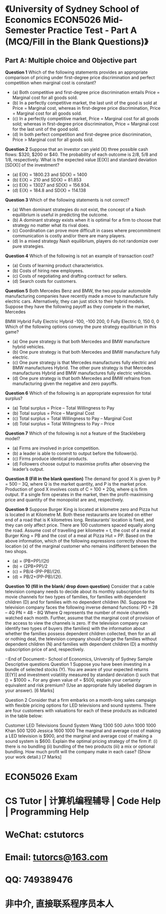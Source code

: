 # 《University of Sydney School of Economics ECON5026 Mid-Semester Practice Test - Part A (MCQ/Fill in the Blank Questions)》

## Part A: Multiple choice and Objective part

**Question 1**
Which of the following statements provides an appropriate comparison of pricing under first-degree price discrimination and perfect competition when marginal cost is constant?
- (a) Both competitive and first-degree price discrimination entails Price = Marginal cost for all goods sold.
- (b) In a perfectly competitive market, the last unit of the good is sold at Price = Marginal cost, whereas in first-degree price discrimination, Price = Marginal cost for all goods sold.
- (c) In a perfectly competitive market, Price = Marginal cost for all goods sold; whereas in first-degree price discrimination, Price = Marginal cost for the last unit of the good sold.
- (d) In both perfect competition and first-degree price discrimination, Price > Marginal cost for all goods sold.

**Question 2**
Suppose that an investor can yield (X) three possible cash flows: $320, $200 or $40. The probability of each outcome is 2/8, 5/8 and 1/8, respectively. What is the expected value [E(X)] and standard deviation [SD(X)] of the investment?
- (a) E(X) = 1800.23 and SD(X) = 1400
- (b) E(X) = 210 and SD(X) = 81.853
- (c) E(X) = 13027 and SD(X) = 156.934.
- (d) E(X) = 184.8 and SD(X) = 114.138

**Question 3**
Which of the following statements is not correct?
- (a) When dominant strategies do not exist, the concept of a Nash equilibrium is useful in predicting the outcome.
- (b) A dominant strategy exists when it is optimal for a firm to choose that strategy no matter what its rival does.
- (c) Coordination can prove more difficult in cases where precommitment communication is costly and/or there are many players.
- (d) In a mixed strategy Nash equilibrium, players do not randomize over pure strategies.

**Question 4**
Which of the following is not an example of transaction cost?
- (a) Costs of learning product characteristics.
- (b) Costs of hiring new employees.
- (c) Costs of negotiating and drafting contract for sellers.
- (d) Search costs for customers.

**Question 5**
Both Mercedes Benz and BMW, the two popular automobile manufacturing companies have recently made a move to manufacture fully electric cars. Alternatively, they can just stick to their hybrid models. Suppose they have the following payoff as they compete in the market,
Mercedes

BMW
Hybrid Fully Electric
Hybrid -100, -100 200, 0
Fully Electric 0, 150 0, 0
Which of the following options convey the pure strategy equilibrium in this game?
- (a) One pure strategy is that both Mercedes and BMW manufacture hybrid vehicles.
- (b) One pure strategy is that both Mercedes and BMW manufacture fully electric.
- (c) One pure strategy is that Mercedes manufactures fully electric and BMW manufactures Hybrid. The other pure strategy is that Mercedes manufactures Hybrid and BMW manufactures fully electric vehicles.
- (d) One pure strategy is that both Mercedes and BMW refrains from manufacturing given the negative and zero payoffs.

**Question 6**
Which of the following is an appropriate expression for total surplus?
- (a) Total surplus = Price – Total Willingness to Pay
- (b) Total surplus = Price – Marginal Cost
- (c) Total surplus = Total Willingness to Pay – Marginal Cost
- (d) Total surplus = Total Willingness to Pay – Price

**Question 7**
Which of the following is not a feature of the Stackleberg model?
- (a) Firms are involved in price competition.
- (b) a leader is able to commit to output before the follower(s).
- (c) Firms produce identical products.
- (d) Followers choose output to maximise profits after observing the leader’s output.

**Question 8 (Fill in the blank question)**
The demand for good X is given by P = 500 – 3Q, where Q is the market quantity, and P is the market price. Production of good X involves costs of C = 100 + 20q, where q is firm output. If a single firm operates in the market, then the profit-maximising price and quantity of the monopolist are and, respectively.

**Question 9**
Suppose Burger King is located at kilometre zero and Pizza hut is located in at Kilometre M. Both these restaurants are located on either end of a road that is K kilometres long. Restaurants’ location is fixed, and they can only affect price. There are 100 customers spaced equally along the road. Assume cost of travelling per kilometre = t, the cost of a meal at Burger King = PB and the cost of a meal at Pizza Hut = PP. Based on the above information, which of the following expressions correctly shows the location (x) of the marginal customer who remains indifferent between the two shops.
- (a) = (PB+PP)/(2t)
- (b) = (2PB+PP)/2
- (c) = PB/4-(PP-PB)/(2t).
- (d) = PB/2+(PP-PB)/(2t).

**Question 10 (fill in the blank/ drop down question)**
Consider that a cable television company needs to decide about its monthly subscription for its movie channels for two types of families, for families with dependent children (D) and for families with no dependent children (N). Suppose the television company faces the following inverse demand functions:
PD = 28 – 4Q
PN = 48 – 8Q
Where Q represents the number of movie channels watched each month. Further, assume that the marginal cost of provision of the access to view the channels is zero. If the television company can identify two types of buyers (the families) with the information about whether the families possess dependent children collected, then for an all or nothing deal, the television company should charge the families without dependent children (N) and families with dependent children (D) a monthly subscription price of and, respectively.

-:End of Document:-
School of Economics, University of Sydney
Sample Descriptive questions
Question 1
Suppose you have been investing in a bundle of selected stocks (Y). You are aware of your expected returns [E(Y)] and investment volatility measured by standard deviation () such that () = $1000 +. For any given value of = $500, explain your certainty equivalent and risk premium? (Use an appropriate fully labelled diagram in your answer). [6 Marks]

Question 2
Consider that a firm embarks on a month-long sales campaign with flexible pricing options for LED televisions and sound systems. There are four customers with valuations for each of these products as indicated in the table below:

Customer LED Televisions Sound System
Wang 1300 500
John 1000 1000
Khan 500 1200
Jessica 1600 1000
The marginal and average cost of making a LED television is $900, and the marginal and average cost of making a sound system is $600.
Explain the optimal pricing strategy of the firm if:
(i) there is no bundling
(ii) bundling of the two products
(iii) a mix or optional bundling.
How much profit will the company make in each case? (Show your work detail.) [7 Marks]

# ECON5026 Exam

# CS Tutor | 计算机编程辅导 | Code Help | Programming Help

# WeChat: cstutorcs

# Email: tutorcs@163.com

# QQ: 749389476

# 非中介, 直接联系程序员本人
